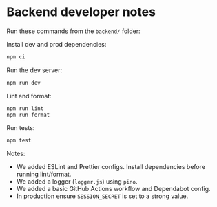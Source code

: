 # Backend developer notes

Run these commands from the `backend/` folder:

Install dev and prod dependencies:

```powershell
npm ci
```

Run the dev server:

```powershell
npm run dev
```

Lint and format:

```powershell
npm run lint
npm run format
```

Run tests:

```powershell
npm test
```

Notes:
- We added ESLint and Prettier configs. Install dependencies before running lint/format.
- We added a logger (`logger.js`) using `pino`.
- We added a basic GitHub Actions workflow and Dependabot config.
- In production ensure `SESSION_SECRET` is set to a strong value.
